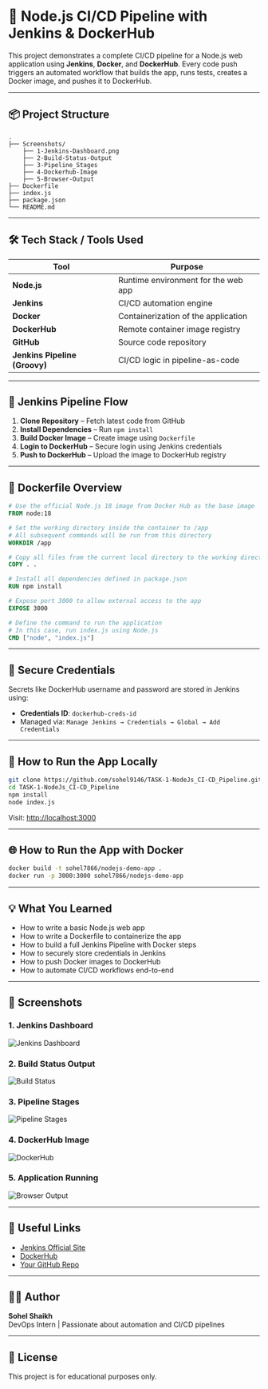 
# 🚀 Node.js CI/CD Pipeline with Jenkins & DockerHub

This project demonstrates a complete CI/CD pipeline for a Node.js web application using **Jenkins**, **Docker**, and **DockerHub**. Every code push triggers an automated workflow that builds the app, runs tests, creates a Docker image, and pushes it to DockerHub.

---

## 📦 Project Structure

```
.
├── Screenshots/
    ├── 1-Jenkins-Dashboard.png
    ├── 2-Build-Status-Output
    ├── 3-Pipeline_Stages
    ├── 4-Dockerhub-Image
    ├── 5-Browser-Output
├── Dockerfile
├── index.js
├── package.json
└── README.md
```

---

## 🛠️ Tech Stack / Tools Used

| Tool            | Purpose                                    |
|-----------------|---------------------------------------------|
| **Node.js**     | Runtime environment for the web app         |
| **Jenkins**     | CI/CD automation engine                     |
| **Docker**      | Containerization of the application         |
| **DockerHub**   | Remote container image registry             |
| **GitHub**      | Source code repository                      |
| **Jenkins Pipeline (Groovy)** | CI/CD logic in pipeline-as-code       |

---

## 🔧 Jenkins Pipeline Flow

1. **Clone Repository** – Fetch latest code from GitHub
2. **Install Dependencies** – Run `npm install`
3. **Build Docker Image** – Create image using `Dockerfile`
4. **Login to DockerHub** – Secure login using Jenkins credentials
5. **Push to DockerHub** – Upload the image to DockerHub registry

---

## 🐳 Dockerfile Overview

```dockerfile
# Use the official Node.js 18 image from Docker Hub as the base image
FROM node:18

# Set the working directory inside the container to /app
# All subsequent commands will be run from this directory
WORKDIR /app

# Copy all files from the current local directory to the working directory in the container
COPY . .

# Install all dependencies defined in package.json
RUN npm install

# Expose port 3000 to allow external access to the app
EXPOSE 3000

# Define the command to run the application
# In this case, run index.js using Node.js
CMD ["node", "index.js"]
```

---

## 🔐 Secure Credentials

Secrets like DockerHub username and password are stored in Jenkins using:
- **Credentials ID**: `dockerhub-creds-id`
- Managed via: `Manage Jenkins → Credentials → Global → Add Credentials`

---

## 🚀 How to Run the App Locally

```bash
git clone https://github.com/sohel9146/TASK-1-NodeJs_CI-CD_Pipeline.git
cd TASK-1-NodeJs_CI-CD_Pipeline
npm install
node index.js
```

Visit: [http://localhost:3000](http://localhost:3000)

---

## 🌐 How to Run the App with Docker

```bash
docker build -t sohel7866/nodejs-demo-app .
docker run -p 3000:3000 sohel7866/nodejs-demo-app
```

---

## 💡 What You Learned

- How to write a basic Node.js web app
- How to write a Dockerfile to containerize the app
- How to build a full Jenkins Pipeline with Docker steps
- How to securely store credentials in Jenkins
- How to push Docker images to DockerHub
- How to automate CI/CD workflows end-to-end

---

## 📸 Screenshots

### 1. Jenkins Dashboard
![Jenkins Dashboard](screenshots/1-Jenkins-Dashboard.png)

### 2. Build Status Output
![Build Status](screenshots/2-Build-Status-Output.png)

### 3. Pipeline Stages
![Pipeline Stages](screenshots/3-Pipeline_Stages.png)

### 4. DockerHub Image
![DockerHub](screenshots/4-Dockerhub-Image.png)

### 5. Application Running
![Browser Output](screenshots/5-Browser-Output.png)

---

## 🔗 Useful Links

- [Jenkins Official Site](https://www.jenkins.io/)
- [DockerHub](https://hub.docker.com/)
- [Your GitHub Repo](https://github.com/Sohel9146/TASK-1-NodeJs_CI-CD_Pipeline)

---

## 👨‍💻 Author

**Sohel Shaikh**  
DevOps Intern | Passionate about automation and CI/CD pipelines

---

## 🏁 License

This project is for educational purposes only.
